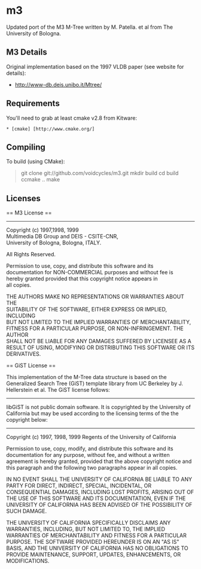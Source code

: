 m3
==

Updated port of the M3 M-Tree written by M. Patella. et al from The University of Bologna.

M3 Details
-------------------

Original implementation based on the 1997 VLDB paper (see website for details):

* http://www-db.deis.unibo.it/Mtree/

Requirements
-------------------

You'll need to grab at least cmake v2.8 from Kitware:

    * [cmake] [http://www.cmake.org/]


Compiling
------------------

To build (using CMake):

> git clone git://github.com/voidcycles/m3.git
> mkdir build
> cd build
> ccmake ..
> make

Licenses
------------------

== M3 License ==

------------------------------------------------------------------------
                                                                  
 Copyright (c) 1997,1998, 1999                                      
 Multimedia DB Group and DEIS - CSITE-CNR,                          
 University of Bologna, Bologna, ITALY.                             
                                                                    
 All Rights Reserved.                                              
                                                                   
 Permission to use, copy, and distribute this software and its     
 documentation for NON-COMMERCIAL purposes and without fee is       
 hereby granted provided  that this copyright notice appears in     
 all copies.                                                        
                                                                    
 THE AUTHORS MAKE NO REPRESENTATIONS OR WARRANTIES ABOUT THE        
 SUITABILITY OF THE SOFTWARE, EITHER EXPRESS OR IMPLIED, INCLUDING  
 BUT NOT LIMITED TO THE IMPLIED WARRANTIES OF MERCHANTABILITY,      
 FITNESS FOR A PARTICULAR PURPOSE, OR NON-INFRINGEMENT. THE AUTHOR  
 SHALL NOT BE LIABLE FOR ANY DAMAGES SUFFERED BY LICENSEE AS A      
 RESULT OF USING, MODIFYING OR DISTRIBUTING THIS SOFTWARE OR ITS    
 DERIVATIVES.                                                       
                                                                    
== GiST License ==

This implementation of the M-Tree data structure is based on the
Generalized Search Tree (GiST) template library from UC Berkeley by
J. Hellerstein et al. The GiST license follows:

------------------------------------------------------------------------

libGiST is not public domain software.  It is copyrighted by the
University of California but may be used according to the licensing
terms of the the copyright below:

------------------------------------------------------------------------

Copyright (c) 1997, 1998, 1999 Regents of the University of California

Permission to use, copy, modify, and distribute this software and its
documentation for any purpose, without fee, and without a written agreement
is hereby granted, provided that the above copyright notice and this
paragraph and the following two paragraphs appear in all copies.

IN NO EVENT SHALL THE UNIVERSITY OF CALIFORNIA BE LIABLE TO ANY PARTY FOR
DIRECT, INDIRECT, SPECIAL, INCIDENTAL, OR CONSEQUENTIAL DAMAGES, INCLUDING
LOST PROFITS, ARISING OUT OF THE USE OF THIS SOFTWARE AND ITS
DOCUMENTATION, EVEN IF THE UNIVERSITY OF CALIFORNIA HAS BEEN ADVISED OF THE
POSSIBILITY OF SUCH DAMAGE.

THE UNIVERSITY OF CALIFORNIA SPECIFICALLY DISCLAIMS ANY WARRANTIES,
INCLUDING, BUT NOT LIMITED TO, THE IMPLIED WARRANTIES OF MERCHANTABILITY
AND FITNESS FOR A PARTICULAR PURPOSE.  THE SOFTWARE PROVIDED HEREUNDER IS
ON AN "AS IS" BASIS, AND THE UNIVERSITY OF CALIFORNIA HAS NO OBLIGATIONS TO
PROVIDE MAINTENANCE, SUPPORT, UPDATES, ENHANCEMENTS, OR MODIFICATIONS.

